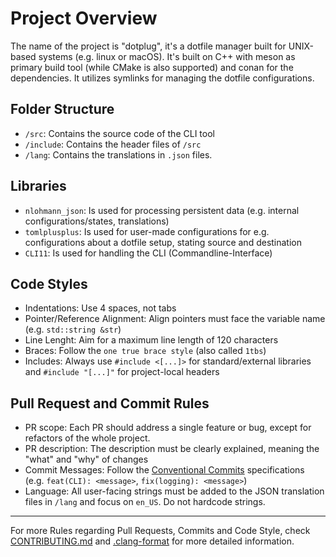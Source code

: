 # Project Overview
The name of the project is "dotplug", it's a dotfile manager built for UNIX-based systems (e.g. linux or macOS).
It's built on C++ with meson as primary build tool (while CMake is also supported) and conan for the dependencies.
It utilizes symlinks for managing the dotfile configurations.

## Folder Structure
- `/src`: Contains the source code of the CLI tool
- `/include`: Contains the header files of `/src`
- `/lang`: Contains the translations in `.json` files.

## Libraries
- `nlohmann_json`: Is used for processing persistent data (e.g. internal configurations/states, translations)
- `tomlplusplus`: Is used for user-made configurations for e.g. configurations about a dotfile setup, stating source and destination
- `CLI11`: Is used for handling the CLI (Commandline-Interface)

## Code Styles
- Indentations: Use 4 spaces, not tabs
- Pointer/Reference Alignment: Align pointers must face the variable name (e.g. `std::string &str`)
- Line Lenght: Aim for a maximum line length of 120 characters
- Braces: Follow the `one true brace style` (also called `1tbs`)
- Includes: Always use `#include <[...]>` for standard/external libraries and `#include "[...]"` for project-local headers

## Pull Request and Commit Rules
- PR scope: Each PR should address a single feature or bug, except for refactors of the whole project.
- PR description: The description must be clearly explained, meaning the "what" and "why" of changes
- Commit Messages: Follow the [Conventional Commits](https://www.conventionalcommits.org/) specifications (e.g. `feat(CLI): <message>`, `fix(logging): <message>`)
- Language: All user-facing strings must be added to the JSON translation files in `/lang` and focus on `en_US`. Do not hardcode strings.
---
For more Rules regarding Pull Requests, Commits and Code Style, check [CONTRIBUTING.md](https://github.com/calishu/dotplug/blob/main/.github/CONTRIBUTING.md) and [.clang-format](https://github.com/calishu/blob/main/.clang-format) for more detailed information.
